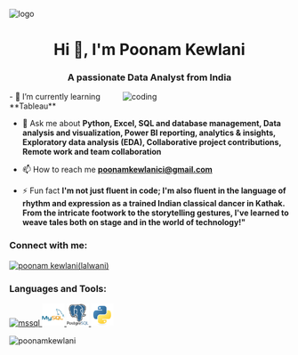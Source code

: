 ![logo](https://github.com/PoonamKewlani/PoonamKewlani/blob/main/Poonam%20Kewlani%20(1).png)
<h1 align="center">Hi 👋, I'm Poonam Kewlani</h1>
<h3 align="center">A passionate Data Analyst from India</h3>

<img align="right" alt="coding" width="300" src= https://i.pinimg.com/originals/ef/2d/b0/ef2db0885d94fd149a4b7914923bb2a3.gif>
- 🌱 I’m currently learning **Tableau**

- 💬 Ask me about **Python, Excel, SQL and database management, Data analysis and visualization, Power BI reporting, analytics & insights, Exploratory data analysis (EDA), Collaborative project contributions, Remote work and team collaboration**

- 📫 How to reach me **poonamkewlanici@gmail.com**

- ⚡ Fun fact **I'm not just fluent in code; I'm also fluent in the language of rhythm and expression as a trained Indian classical dancer in Kathak. From the intricate footwork to the storytelling gestures, I've learned to weave tales both on stage and in the world of technology!"**

<h3 align="left">Connect with me:</h3>
<p align="left">
<a href="https://linkedin.com/in/poonam kewlani(lalwani)" target="blank"><img align="center" src="https://raw.githubusercontent.com/rahuldkjain/github-profile-readme-generator/master/src/images/icons/Social/linked-in-alt.svg" alt="poonam kewlani(lalwani)" height="30" width="40" /></a>
</p>

<h3 align="left">Languages and Tools:</h3>
<p align="left"> <a href="https://www.microsoft.com/en-us/sql-server" target="_blank" rel="noreferrer"> <img src="https://www.svgrepo.com/show/303229/microsoft-sql-server-logo.svg" alt="mssql" width="40" height="40"/> </a> <a href="https://www.mysql.com/" target="_blank" rel="noreferrer"> <img src="https://raw.githubusercontent.com/devicons/devicon/master/icons/mysql/mysql-original-wordmark.svg" alt="mysql" width="40" height="40"/> </a> <a href="https://www.postgresql.org" target="_blank" rel="noreferrer"> <img src="https://raw.githubusercontent.com/devicons/devicon/master/icons/postgresql/postgresql-original-wordmark.svg" alt="postgresql" width="40" height="40"/> </a> <a href="https://www.python.org" target="_blank" rel="noreferrer"> <img src="https://raw.githubusercontent.com/devicons/devicon/master/icons/python/python-original.svg" alt="python" width="40" height="40"/> </a> </p>

<p><img align="center" src="https://github-readme-stats.vercel.app/api/top-langs?username=poonamkewlani&show_icons=true&locale=en&layout=compact" alt="poonamkewlani" /></p>

